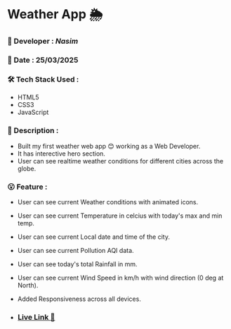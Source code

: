# **Weather App** :sun_behind_rain_cloud:       

### :santa: Developer : _Nasim_
### :date: Date : 25/03/2025
### :hammer_and_wrench: Tech Stack Used : 
* HTML5
* CSS3
* JavaScript
### :memo: Description : 
* Built my first weather web app 😊 working as a Web Developer.
* It has interective hero section.
* User can see realtime weather conditions for different cities across the globe.
### :open_mouth: Feature : 
* User can see current Weather conditions with animated icons.
* User can see current Temperature in celcius with today's max and min temp. 
* User can see current Local date and time of the city.
* User can see current Pollution AQI data.
* User can see today's total Rainfall in mm.
* User can see current Wind Speed in km/h with wind direction (0 deg at North).
* Added Responsiveness across all devices.

* ### **<a href="https://weather-app-2irbiuaq9-nasim-tajs-projects.vercel.app" target="_blank">Live Link :rocket:</a>**
